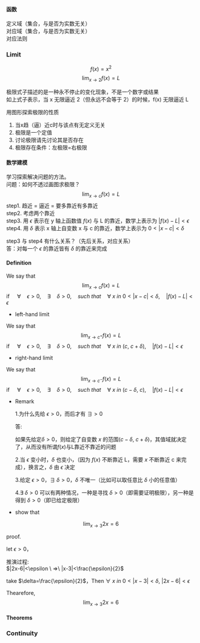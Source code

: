 #### 函数

定义域（集合，与是否为实数无关）  
对应域（集合，与是否为实数无关）  
对应法则

### Limit

$$f(x) = x^2$$
$$\lim_{x \to 2}f(x)=L$$

极限式子描述的是一种永不停止的变化现象，不是一个数字或结果  
如上式子表示，当 x 无限逼近 2（但永远不会等于 2）的时候，f(x) 无限逼近 L

用图形探索极限的性质
1. 当x趋（逼）近c时与该点有无定义无关
2. 极限是一个定值
3. 讨论极限请先讨论其是否存在
4. 极限存在条件：左极限=右极限

#### 数学建模

学习探索解决问题的方法。  
问题：如何不透过画图求极限？  
$$\lim_{x \to c}f(x)=L$$
step1. 趋近 = 逼近 = 要多靠近有多靠近  
step2. 考虑两个靠近  
step3. 用 $\epsilon$ 表示在 y 轴上函数值 $f(x)$ 与 L 的靠近，数学上表示为 $|f(x) - L| < \epsilon$  
step4. 用 $\delta$ 表示 x 轴上自变数 x 与 c 的靠近，数学上表示为 $0 < |x - c| < \delta$  

step3 与 step4 有什么关系？（先后关系，对应关系）  
答：对每一个 $\epsilon$ 的靠近皆有 $\delta$ 的靠近来完成 

#### Definition

We say that
$$\lim_{x \to c}f(x)=L$$
if $\quad\forall\quad\epsilon>0, \quad\exists\quad\delta>0, \quad such\ that\quad\forall\ x\ in\ 0<|x-c|<\delta, \quad |f(x) - L|<\epsilon$

- left-hand limit

We say that
$$\lim_{x \to c^+}f(x)=L$$
if $\quad\forall\quad\epsilon>0, \quad\exists\quad\delta>0, \quad such\ that\quad\forall\ x\ in\ (c,\ c+\delta), \quad |f(x) - L|<\epsilon$

- right-hand limit

We say that
$$\lim_{x \to c^-}f(x)=L$$
if $\quad\forall\quad\epsilon>0, \quad\exists\quad\delta>0, \quad such\ that\quad\forall\ x\ in\ (c-\delta,\ c), \quad |f(x) - L|<\epsilon$

- Remark
  
  1.为什么先给 $\epsilon>0$，而后才有 $\exists>0$
  
  答:

  如果先给定$\delta>0$，则给定了自变数 $x$ 的范围$(c-\delta,\ c+\delta)$，其值域就决定了，从而没有所谓$f(x)$与L靠近不靠近的问题

  2.当 $\epsilon$ 变小时，$\delta$ 也变小，（因为 $f(x)$ 不断靠近 L，需要 $x$ 不断靠近 c 来完成），换言之，$\delta$ 由 $\epsilon$ 决定

  3.给定 $\epsilon>0$，$\exists\ \delta>0$，$\delta$ 不唯一（比如可以取任意比 $\delta$ 小的任意值）

  4.$\exists\ \delta>0$ 可以有两种情况，一种是寻找 $\delta>0$（即需要证明极限），另一种是得到 $\delta>0$（即已给定极限）

- show that

$$\lim_{x \to 3}2x=6$$

proof.

let $\epsilon>0$，

推演过程:  
$|2x-6|<\epsilon \ =>\ |x-3|<\frac{\epsilon}{2}$


take $\delta=\frac{\epsilon}{2}$，Then $\forall\ x\ in\ 0<|x-3|<\delta,\ |2x-6|<\epsilon$

Thearefore,
$$\lim_{x \to 3}2x=6$$

#### Theorems

### Continuity

